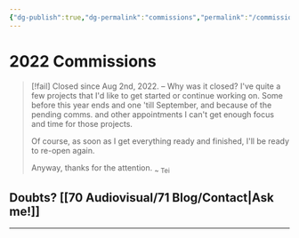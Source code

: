 ```yaml
---
{"dg-publish":true,"dg-permalink":"commissions","permalink":"/commissions/","dgHomeLink":true,"dgPassFrontmatter":false}
---
```



# 2022 Commissions
> [!fail] Closed since Aug 2nd, 2022.
> – Why was it closed?
> I've quite a few projects that I'd like to get started or continue working on.
> Some before this year ends and one 'till September, and because of the pending comms. and other appointments I can't get enough focus and time for those projects.
> 
> Of course, as soon as I get everything ready and finished, I'll be ready to re-open again.
> 
> Anyway, thanks for the attention.
> <sub>~ Tei</sub>

## Doubts? [[70 Audiovisual/71 Blog/Contact|Ask me!]]
____

